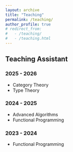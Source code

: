 ```yaml
---
layout: archive
title: "Teaching"
permalink: /teaching/
author_profile: true
# redirect_from: 
#   - /teaching/
#   - /teaching.html
---
```



Teaching Assistant
---------------

### 2025 - 2026

* Category Theory
* Type Theory

### 2024 - 2025

* Advanced Algorithms
* Functional Programming

### 2023 - 2024

* Functional Programming
  